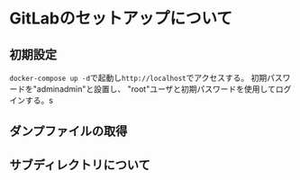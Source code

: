 # GitLabのセットアップについて

## 初期設定
`` docker-compose up -d ``で起動し``http://localhost``でアクセスする。
初期パスワードを"adminadmin"と設置し、
"root"ユーザと初期パスワードを使用してログインする。s

## ダンプファイルの取得


## サブディレクトリについて
